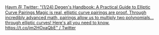 [Haym 在 Twitter: "(1/24) Degen's Handbook: A Practical Guide to Elliptic Curve Pairings Magic is real, elliptic curve pairings are proof. Through incredibly advanced math, pairings allow us to multiply two polynomials... through elliptic curves! Here's all you need to know. https://t.co/jm2HOxaQbE" / Twitter](https://twitter.com/SalomonCrypto/status/1583168818381172736)

